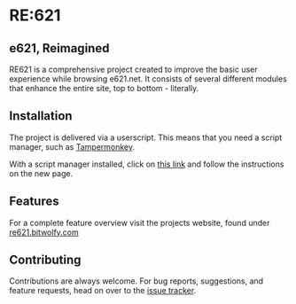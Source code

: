 RE:621
================

## e621, Reimagined

RE621 is a comprehensive project created to improve the basic user experience while browsing e621.net.
It consists of several different modules that enhance the entire site, top to bottom - literally.

## Installation

The project is delivered via a userscript. This means that you need a script manager, such as [Tampermonkey](https://www.tampermonkey.net/).

With a script manager installed, click on [this link](https://github.com/bitWolfy/re621/releases/latest/download/script.user.js) and follow the instructions on the new page.

## Features

For a complete feature overview visit the projects website, found under [re621.bitwolfy.com](https://re621.bitwolfy.com/)

## Contributing

Contributions are always welcome. For bug reports, suggestions, and feature requests, head on over to the [issue tracker](https://github.com/bitWolfy/re621/issues).
